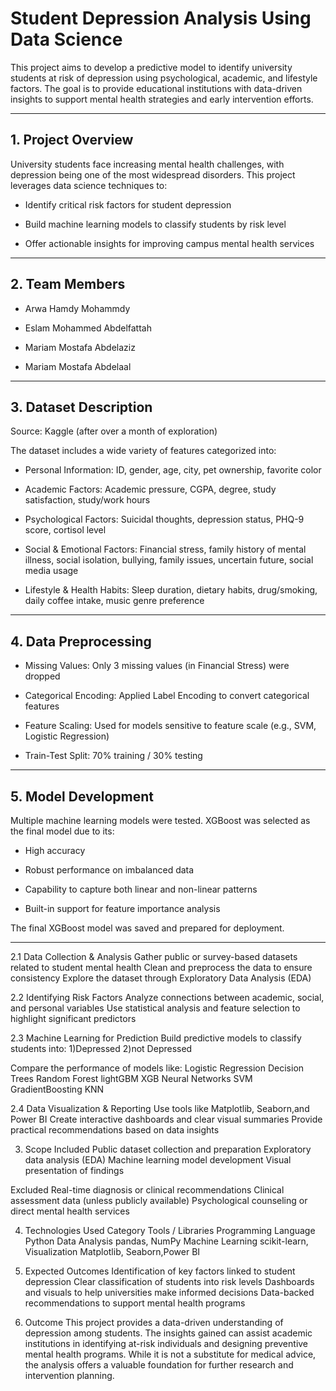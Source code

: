 # Student Depression Analysis Using Data Science
This project aims to develop a predictive model to identify university students at risk of depression using psychological, academic, and lifestyle factors. The goal is to provide educational institutions with data-driven insights to support mental health strategies and early intervention efforts.

----

## 1. Project Overview
University students face increasing mental health challenges, with depression being one of the most widespread disorders. This project leverages data science techniques to:

- Identify critical risk factors for student depression

- Build machine learning models to classify students by risk level

- Offer actionable insights for improving campus mental health services

----

## 2. Team Members
- Arwa Hamdy Mohammdy

- Eslam Mohammed Abdelfattah

- Mariam Mostafa Abdelaziz

- Mariam Mostafa Abdelaal

----

## 3. Dataset Description
Source: Kaggle (after over a month of exploration)

The dataset includes a wide variety of features categorized into:

- Personal Information:
ID, gender, age, city, pet ownership, favorite color

- Academic Factors:
Academic pressure, CGPA, degree, study satisfaction, study/work hours

- Psychological Factors:
Suicidal thoughts, depression status, PHQ-9 score, cortisol level

- Social & Emotional Factors:
Financial stress, family history of mental illness, social isolation, bullying, family issues, uncertain future, social media usage

- Lifestyle & Health Habits:
Sleep duration, dietary habits, drug/smoking, daily coffee intake, music genre preference

----

## 4. Data Preprocessing

- Missing Values: Only 3 missing values (in Financial Stress) were dropped

- Categorical Encoding: Applied Label Encoding to convert categorical features

- Feature Scaling: Used for models sensitive to feature scale (e.g., SVM, Logistic Regression)

- Train-Test Split: 70% training / 30% testing

----

## 5. Model Development
Multiple machine learning models were tested. XGBoost was selected as the final model due to its:

- High accuracy

- Robust performance on imbalanced data

- Capability to capture both linear and non-linear patterns

- Built-in support for feature importance analysis

The final XGBoost model was saved and prepared for deployment.

----


2.1 Data Collection & Analysis
Gather public or survey-based datasets related to student mental health
Clean and preprocess the data to ensure consistency
Explore the dataset through Exploratory Data Analysis (EDA)

2.2 Identifying Risk Factors
Analyze connections between academic, social, and personal variables
Use statistical analysis and feature selection to highlight significant predictors

2.3 Machine Learning for Prediction
Build predictive models to classify students into:
1)Depressed 
2)not Depressed

Compare the performance of models like:
Logistic Regression
Decision Trees
Random Forest
lightGBM
XGB
Neural Networks
SVM
GradientBoosting
KNN

2.4 Data Visualization & Reporting
Use tools like Matplotlib, Seaborn,and Power BI
Create interactive dashboards and clear visual summaries
Provide practical recommendations based on data insights

3.  Scope
 Included
Public dataset collection and preparation
Exploratory data analysis (EDA)
Machine learning model development
Visual presentation of findings

 Excluded
Real-time diagnosis or clinical recommendations
Clinical assessment data (unless publicly available)
Psychological counseling or direct mental health services

4.  Technologies Used
Category	Tools / Libraries
Programming Language	Python
Data Analysis	pandas, NumPy
Machine Learning	scikit-learn, 
Visualization	Matplotlib, Seaborn,Power BI

5.  Expected Outcomes
Identification of key factors linked to student depression
Clear classification of students into risk levels
Dashboards and visuals to help universities make informed decisions
Data-backed recommendations to support mental health programs

6. Outcome
This project provides a data-driven understanding of depression among students. The insights gained can assist academic institutions in identifying at-risk individuals and designing preventive mental health programs. While it is not a substitute for medical advice, the analysis offers a valuable foundation for further research and intervention planning.
